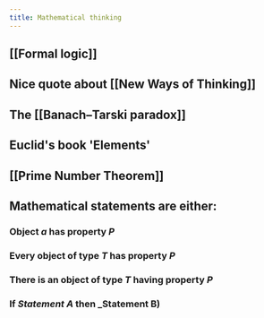 ```yaml
---
title: Mathematical thinking
---
```


## [[Formal logic]]

## Nice quote about [[New Ways of Thinking]]
## The [[Banach–Tarski paradox]]
## Euclid's book 'Elements'
## [[Prime Number Theorem]]
## Mathematical statements are either:
### Object _a_ has property _P_
### Every object of type _T_ has property _P_
### There is an object of type _T_ having property _P_
### If _Statement A_ then _Statement B)
###
